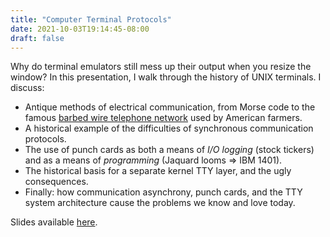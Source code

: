 ```yaml
---
title: "Computer Terminal Protocols"
date: 2021-10-03T19:14:45-08:00
draft: false
---
```


Why do terminal emulators still mess up their output when you resize the
window? In this presentation, I walk through the history of UNIX terminals. 
I discuss: 

- Antique methods of electrical communication, from Morse code to the famous 
  [barbed wire telephone network](https://en.wikipedia.org/wiki/Party_line_(telephony)#Barbed_wire_telephone_lines)
  used by American farmers. 
- A historical example of the difficulties of synchronous communication
  protocols. 
- The use of punch cards as both a means of _I/O logging_ (stock tickers) and
  as a means of _programming_ (Jaquard looms => IBM 1401). 
- The historical basis for a separate kernel TTY layer, and the ugly
  consequences. 
- Finally: how communication asynchrony, punch cards, and the TTY system
  architecture cause the problems we know and love today. 

Slides available [here](/binary-search-club/terminal-protocols.pdf). 
